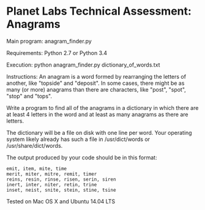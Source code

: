 # Planet Labs Technical Assessment: Anagrams

Main program: anagram_finder.py

Requirements: Python 2.7 or Python 3.4 

Execution: python anagram_finder.py dictionary_of_words.txt

Instructions: An anagram is a word formed by rearranging the letters of another, like "topside" and "deposit". In some cases, there might be as many (or more) anagrams than there are characters, like "post", "spot", "stop" and "tops".

Write a program to find all of the anagrams in a dictionary in which there are at least 4 letters in the word and at least as many anagrams as there are letters.

The dictionary will be a file on disk with one line per word. Your operating system likely already has such a file in /usr/dict/words or /usr/share/dict/words.

The output produced by your code should be in this format:

    emit, item, mite, time
    merit, miter, mitre, remit, timer
    reins, resin, rinse, risen, serin, siren
    inert, inter, niter, retin, trine
    inset, neist, snite, stein, stine, tsine

Tested on Mac OS X and Ubuntu 14.04 LTS
